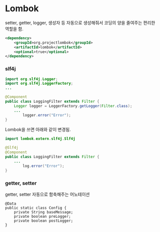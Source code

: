 # Lombok
setter, getter, logger, 생성자 등 자동으로 생성해줘서 코딩의 양을 줄여주는 편리한 역할을 함.

```xml
<dependency>
    <groupId>org.projectlombok</groupId>
    <artifactId>lombok</artifactId>
    <optional>true</optional>
</dependency>
```

### slf4j
```java
import org.slf4j.Logger;
import org.slf4j.LoggerFactory;
...

@Component
public class LoggingFilter extends Filter {
    Logger logger = LoggerFactory.getLogger(Filter.class);
    ...
        logger.error("Error");
}
```

Lombok을 쓰면 아래와 같이 변경됨.

```java
import lombok.extern.slf4j.Slf4j

@Slf4j
@Component
public class LoggingFilter extends Filter {
    ...
        log.error("Error");
}
```

### getter, setter
getter, setter 자동으로 함축해주는 어노테이션
```
@Data
public static class Config {
    private String baseMessage;
    private boolean preLogger;
    private boolean postLogger;
}
```